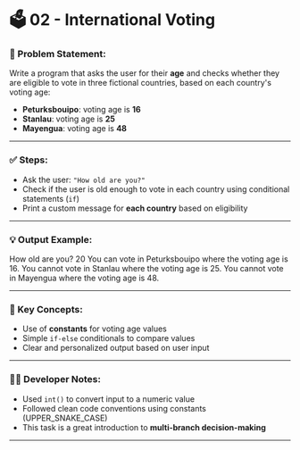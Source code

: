 # 🗳️ 02 - International Voting

### 📌 Problem Statement:
Write a program that asks the user for their **age** and checks whether they are eligible to vote in three fictional countries, based on each country's voting age:

- **Peturksbouipo**: voting age is **16**  
- **Stanlau**: voting age is **25**  
- **Mayengua**: voting age is **48**

---

### ✅ Steps:
- Ask the user: `"How old are you?"`  
- Check if the user is old enough to vote in each country using conditional statements (`if`)  
- Print a custom message for **each country** based on eligibility

---

### 💡 Output Example:

How old are you? 20
You can vote in Peturksbouipo where the voting age is 16.
You cannot vote in Stanlau where the voting age is 25.
You cannot vote in Mayengua where the voting age is 48.


---

### 🧠 Key Concepts:
- Use of **constants** for voting age values  
- Simple `if-else` conditionals to compare values  
- Clear and personalized output based on user input

---

### 👨‍💻 Developer Notes:
- Used `int()` to convert input to a numeric value  
- Followed clean code conventions using constants (UPPER_SNAKE_CASE)  
- This task is a great introduction to **multi-branch decision-making**

---
